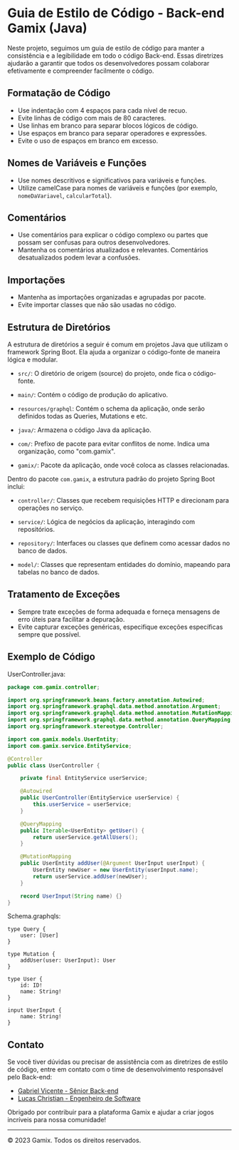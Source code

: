 # Guia de Estilo de Código - Back-end Gamix (Java)

Neste projeto, seguimos um guia de estilo de código para manter a consistência e a legibilidade em todo o código Back-end. Essas diretrizes ajudarão a garantir que todos os desenvolvedores possam colaborar efetivamente e compreender facilmente o código.

## Formatação de Código

- Use indentação com 4 espaços para cada nível de recuo.
- Evite linhas de código com mais de 80 caracteres.
- Use linhas em branco para separar blocos lógicos de código.
- Use espaços em branco para separar operadores e expressões.
- Evite o uso de espaços em branco em excesso.

## Nomes de Variáveis e Funções

- Use nomes descritivos e significativos para variáveis e funções.
- Utilize camelCase para nomes de variáveis e funções (por exemplo, `nomeDaVariavel`, `calcularTotal`).

## Comentários

- Use comentários para explicar o código complexo ou partes que possam ser confusas para outros desenvolvedores.
- Mantenha os comentários atualizados e relevantes. Comentários desatualizados podem levar a confusões.

## Importações

- Mantenha as importações organizadas e agrupadas por pacote.
- Evite importar classes que não são usadas no código.

## Estrutura de Diretórios

A estrutura de diretórios a seguir é comum em projetos Java que utilizam o framework Spring Boot. Ela ajuda a organizar o código-fonte de maneira lógica e modular.

- `src/`: O diretório de origem (source) do projeto, onde fica o código-fonte.

- `main/`: Contém o código de produção do aplicativo.

- `resources/graphql`: Contém o schema da aplicação, onde serão definidos todas as Queries, Mutations e etc.

- `java/`: Armazena o código Java da aplicação.

- `com/`: Prefixo de pacote para evitar conflitos de nome. Indica uma organização, como "com.gamix".

- `gamix/`: Pacote da aplicação, onde você coloca as classes relacionadas.

Dentro do pacote `com.gamix`, a estrutura padrão do projeto Spring Boot inclui:

- `controller/`: Classes que recebem requisições HTTP e direcionam para operações no serviço.

- `service/`: Lógica de negócios da aplicação, interagindo com repositórios.

- `repository/`: Interfaces ou classes que definem como acessar dados no banco de dados.

- `model/`: Classes que representam entidades do domínio, mapeando para tabelas no banco de dados.

## Tratamento de Exceções

- Sempre trate exceções de forma adequada e forneça mensagens de erro úteis para facilitar a depuração.
- Evite capturar exceções genéricas, especifique exceções específicas sempre que possível.

## Exemplo de Código

UserController.java:
```java
package com.gamix.controller;

import org.springframework.beans.factory.annotation.Autowired;
import org.springframework.graphql.data.method.annotation.Argument;
import org.springframework.graphql.data.method.annotation.MutationMapping;
import org.springframework.graphql.data.method.annotation.QueryMapping;
import org.springframework.stereotype.Controller;

import com.gamix.models.UserEntity;
import com.gamix.service.EntityService;

@Controller
public class UserController {

    private final EntityService userService;

    @Autowired
    public UserController(EntityService userService) {
        this.userService = userService;
    }

    @QueryMapping
    public Iterable<UserEntity> getUser() {
        return userService.getAllUsers();
    }

    @MutationMapping
    public UserEntity addUser(@Argument UserInput userInput) {
        UserEntity newUser = new UserEntity(userInput.name);
        return userService.addUser(newUser);
    }

    record UserInput(String name) {}
}
```
Schema.graphqls:
```graphqls
type Query {
    user: [User]
}

type Mutation {
    addUser(user: UserInput): User
}

type User {
    id: ID!
    name: String!
}

input UserInput {
    name: String!
}
```

## Contato

Se você tiver dúvidas ou precisar de assistência com as diretrizes de estilo de código, entre em contato com o time de desenvolvimento responsável pelo Back-end:

- [Gabriel Vicente - Sênior Back-end](https://github.com/gabrielOliv1)
- [Lucas Christian - Engenheiro de Software](https://github.com/Lucas-Christian)

Obrigado por contribuir para a plataforma Gamix e ajudar a criar jogos incríveis para nossa comunidade!

---

© 2023 Gamix. Todos os direitos reservados.
